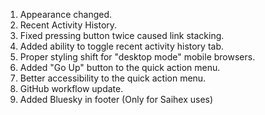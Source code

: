 1. Appearance changed.
2. Recent Activity History.
3. Fixed pressing button twice caused link stacking.
4. Added ability to toggle recent activity history tab.
5. Proper styling shift for "desktop mode" mobile browsers.
6. Added "Go Up" button to the quick action menu.
7. Better accessibility to the quick action menu.
8. GitHub workflow update.
9. Added Bluesky in footer (Only for Saihex uses)